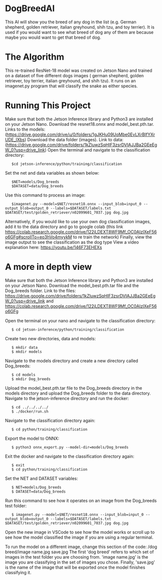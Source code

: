 # DogBreedAI
This AI will show you the breed of any dog in the list (e.g. German shepherd, golden retriever, italian greyhound, shih tzu, and toy terrier). It is used if you would want to see what breed of dog any of them are because maybe you would want to get that breed of dog. 

# The Algorithm
This re-trained ResNet-18 model was created on Jetson Nano and trained on a dataset of five different dogs images ( german shepherd, golden retriever, toy terrier, italian greyhound, and shih tzu). It runs on an imagenet.py program that will classify the snake as either species.

# Running This Project
Make sure that both the Jetson Inference library and Python3 are installed on your Jetson Nano.
Download the resnet18.onnx and model_best.pth.tar. Links to the models: (https://drive.google.com/drive/u/0/folders/1gJKHu09UoMbe0EvLXrBIfYXrUDE_lXbs)
Download the data folder (images). Link to data: (https://drive.google.com/drive/folders/1kZluwzSqHIF3zsrDVIAJJBa2GEeEgW_0?usp=drive_link)
Open the terminal and navigate to the classification directory:
```
   $cd jetson-inference/python/training/classification
```
Set the net and data variables as shown below:
```
   $NET=models/Dog_breeds
   $DATASET=data/Dog_breeds
```
Use this command to process an image:
```
   $imagenet.py --model=$NET/resnet18.onnx --input_blob=input_0 --output_blob=output_0 --labels=$DATASET/labels.txt $DATASET/test/golden_retriever/n02099601_7037.jpg dog.jpg
```
Alternatively, if you would like to use your own dog classification images, add it to the data directory and go to google colab (this link https://colab.research.google.com/drive/122jLDEXT8WF9Mf_OC0AIzlXeF56o6GFg#scrollTo=eo3hVo4myykM to re train the network)
Finally, view the image output to see the classification as the dog type
View a video explanation here: https://youtu.be/146F73EHEXs

# A more in depth view
Make sure that both the Jetson Inference library and Python3 are installed on your Jetson Nano.
Download the model_best.pth.tar file and the Dog_breeds folder. Link to the files: https://drive.google.com/drive/folders/1kZluwzSqHIF3zsrDVIAJJBa2GEeEgW_0?usp=drive_link and https://colab.research.google.com/drive/122jLDEXT8WF9Mf_OC0AIzlXeF56o6GFg

Open the terminal on your nano and navigate to the classification directory:
```
   $ cd jetson-inference/python/training/classification
```
Create two new directories, data and models:
```
   $ mkdir data
   $ mkdir models
```
Navigate to the models directory and create a new directory called Dog_breeds:
```
   $ cd models
   $ mkdir Dog_breeds
```
Upload the model_best.pth.tar file to the Dog_breeds directory in the models directory and upload the Dog_breeds folder to the data directory.
Navigate to the jetson-inference directory and run the docker:
```
   $ cd ../../../../
   $ ./docker/run.sh
```
Navigate to the classification directory again:
```
   $ cd python/training/classification
```
Export the model to ONNX:
```
   $ python3 onnx_export.py --model-dir=models/Dog_breeds
```
Exit the docker and navigate to the classification directory again:
```
   $ exit
   $ cd python/training/classification
```
Set the NET and DATASET variables:
```
   $ NET=models/Dog_breeds
   $ DATASET=data/Dog_breeds
```
Run this command to see how it operates on an image from the Dog_breeds test folder:
```
   $ imagenet.py --model=$NET/resnet18.onnx --input_blob=input_0 --output_blob=output_0 --labels=$DATASET/labels.txt $DATASET/test/golden_retriever/n02099601_7037.jpg dog.jpg
```
Open the new image in VSCode to see how the model works or scroll up to see how the model classified the image if you are using a regular terminal.

To run the model on a different image, change this section of the code: /dog breed/image name.jpg save.jpg
The first 'dog breed' refers to which set of images in the test folder you are choosing from. 'image name.jpg' is the image you are classifying in the set of images you chose. Finally, 'save.jpg' is the name of the image that will be exported once the model finishes classifying it.
